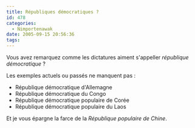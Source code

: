```yaml
---
title: Républiques démocratiques ?
id: 478
categories:
  - Nimportenawak
date: 2005-09-15 20:56:36
tags:
---
```


Vous avez remarquez comme les dictatures aiment s'appeller _république démocratique_&nbsp;?

Les exemples actuels ou passés ne manquent pas&nbsp;:

*   République démocratique d'Allemagne
*   République démocratique du Congo
*   République démocratique populaire de Corée
*   République démocratique populaire du Laos 

Et je vous épargne la farce de la _République populaire de Chine_.